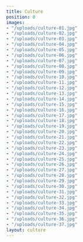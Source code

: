 ```yaml
---
title: Culture
position: 0
images:
- "/uploads/culture-01.jpg"
- "/uploads/culture-02.jpg"
- "/uploads/culture-03.jpg"
- "/uploads/culture-04.jpg"
- "/uploads/culture-05.jpg"
- "/uploads/culture-06.jpg"
- "/uploads/culture-07.jpg"
- "/uploads/culture-08.jpg"
- "/uploads/culture-09.jpg"
- "/uploads/culture-10.jpg"
- "/uploads/culture-11.jpg"
- "/uploads/culture-12.jpg"
- "/uploads/culture-13.jpg"
- "/uploads/culture-14.jpg"
- "/uploads/culture-15.jpg"
- "/uploads/culture-16.jpg"
- "/uploads/culture-17.jpg"
- "/uploads/culture-18.jpg"
- "/uploads/culture-19.jpg"
- "/uploads/culture-20.jpg"
- "/uploads/culture-21.jpg"
- "/uploads/culture-22.jpg"
- "/uploads/culture-23.jpg"
- "/uploads/culture-24.jpg"
- "/uploads/culture-25.jpg"
- "/uploads/culture-26.jpg"
- "/uploads/culture-27.jpg"
- "/uploads/culture-28.jpg"
- "/uploads/culture-29.jpg"
- "/uploads/culture-30.jpg"
- "/uploads/culture-31.jpg"
- "/uploads/culture-32.jpg"
- "/uploads/culture-33.jpg"
- "/uploads/culture-34.jpg"
- "/uploads/culture-35.jpg"
- "/uploads/culture-36.jpg"
- "/uploads/culture-37.jpg"
layout: culture
---
```


